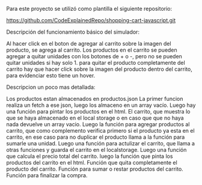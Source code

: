 Para este proyecto se utilizó como plantilla el siguiente repositorio:

https://github.com/CodeExplainedRepo/shopping-cart-javascript.git

Descripción del funcionamiento básico del simulador:

Al hacer click en el boton de agregar al carrito sobre la imagen del producto, se agrega al carrito.
Los productos en el carrito se pueden agregar a quitar unidades con los botones de + o -, pero no se pueden quitar unidades si hay solo 1. para quitar el producto completamente del carrito hay que hacer click sobre la imagen del producto dentro del carrito, para evidenciar esto tiene un hover.

Descripcion un poco mas detallada:

Los productos estan almacenados en productos.json
La primer funcion realiza un fetch a ese json, luego los almaceno en un array vacío.
Luego hay una función para pintar los productos en el html.
El carrito, que muestra lo que se haya almacenado en el local storage o en caso que que no haya nada devuelve un array vacio.
Luego la función para agregar productos al carrito, que como complemento verifica primero si el producto ya esta en el carrito, en ese caso para no duplicar el producto llama a la función para sumarle una unidad.
Luego una función para actulizar el carrito, que llama a otras funciones y guarda el carrito en el localstorage.
Luego una función que calcula el precio total del carrito.
luego la función que pinta los productos del carrito en el html.
Función que quita completamente el producto del carrito.
Función para sumar o restar productos del carrito.
Función para finalizar la compra.